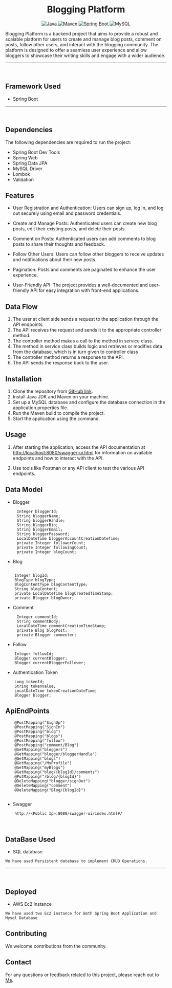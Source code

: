 
<h1 align = "center"> Blogging Platform</h1>

<p align="center">
<a href="Java url">
    <img alt="Java" src="https://img.shields.io/badge/Java->=8-darkblue.svg" />
</a>
<a href="Maven url" >
    <img alt="Maven" src="https://img.shields.io/badge/maven-3.8.1-brightgreen.svg" />
</a>
<a href="Spring Boot url" >
    <img alt="Spring Boot" src="https://img.shields.io/badge/Spring Boot-3.1.1-brightgreen.svg" />
</a>

<a >
    <img alt="MySQL" src="https://img.shields.io/badge/MySQL-blue.svg">
</a>
</p>

Blogging Platform is a backend project that aims to provide a robust and scalable platform for users to create and manage blog posts, comment on posts, follow other users, and interact with the blogging community. The platform is designed to offer a seamless user experience and allow bloggers to showcase their writing skills and engage with a wider audience.

---
<br>

##  Framework Used
* Spring Boot

---
<br>

## Dependencies
The following dependencies are required to run the project:

* Spring Boot Dev Tools
* Spring Web
* Spring Data JPA
* MySQL Driver
* Lombok
* Validation
## Features

- User Registration and Authentication: Users can sign up, log in, and log out securely using email and password credentials.

- Create and Manage Posts: Authenticated users can create new blog posts, edit their existing posts, and delete their posts.

- Comment on Posts: Authenticated users can add comments to blog posts to share their thoughts and feedback.

- Follow Other Users: Users can follow other bloggers to receive updates and notifications about their new posts.

- Pagination: Posts and comments are paginated to enhance the user experience.

- User-Friendly API: The project provides a well-documented and user-friendly API for easy integration with front-end applications.

## Data Flow

1. The user at client side sends a request to the application through the API endpoints.
2. The API receives the request and sends it to the appropriate controller method.
3. The controller method makes a call to the method in service class.
4. The method in service class builds logic and retrieves or modifies data from the database, which is in turn given to controller class
5. The controller method returns a response to the API.
6. The API sends the response back to the user.


## Installation

1. Clone the repository from [GitHub link](https://github.com/Tanisht48/Blogging_Platform_Backend_Api_With_Aws/).
2. Install Java JDK and Maven on your machine.
3. Set up a MySQL database and configure the database connection in the application.properties file.
4. Run the Maven build to compile the project.
5. Start the application using the command.

## Usage

1. After starting the application, access the API documentation at [http://localhost:8080/swagger-ui.html](http://:8080/swagger-ui/index.html#/) for information on available endpoints and how to interact with the API.

2. Use tools like Postman or any API client to test the various API endpoints.


## Data Model
* Blogger
```
     Integer bloggerId;
     String bloggerName;
     String bloggerHandle;
     String bloggerBio;
     String bloggerEmail;
     String bloggerPassword;
     LocalDateTime bloggerAccountCreationDateTime;
     private Integer followerCount;
     private Integer followingCount;
     private Integer blogCount;
```
* Blog
```

    Integer blogId;
    BlogType blogType;
    BlogContentType blogContentType;
    String blogContent;
    private LocalDateTime blogCreatedTimeStamp;
    private Blogger blogOwner;
```
* Comment
```
     Integer commentId;
     String commentBody;
     LocalDateTime commentCreationTimeStamp;
     private Blog blogPost;
     private Blogger commenter;
```
* Follow
```
    Integer followId;
    Blogger currentBlogger;
    Blogger currentBloggerFollower;

```
* Authentication Token
```
    Long tokenId;
    String tokenValue;
    LocalDateTime tokenCreationDateTime;
    Blogger blogger;
```
## ApiEndPoints
```
    @PostMapping("SignUp")
    @PostMapping("SignIn")
    @PostMapping("blog")
    @PostMapping("blogs")
    @PostMapping("follow")
    @PostMapping("comment/Blog")
    @GetMapping("bloggers")
    @GetMapping("blogger/bloggerHandle")
    @GetMapping("blogs")
    @GetMapping("/MyProfile")
    @GetMapping("myBlogs")
    @GetMapping("blog/{blogId}/comments")
    @PutMapping("/blog/{blogId}")
    @DeleteMapping("blogger/signOut")
    @DeleteMapping("comment")
    @DeleteMapping("Blog/{blogId}")
  
```
* Swagger
```
    http://<Public Ip>:8080/swagger-ui/index.html#/
```
<br>

## DataBase Used
* SQL database
```
We have used Persistent database to implement CRUD Operations.

```
---
<br>

## Deployed
* AWS Ec2 Instance
```
We have used two Ec2 instance for Both Spring Boot Application and Mysql Database 
```

## Contributing

We welcome contributions from the community.


## Contact

For any questions or feedback related to this project, please reach out to [Me](tanishtgupta42@gmail.com).

    